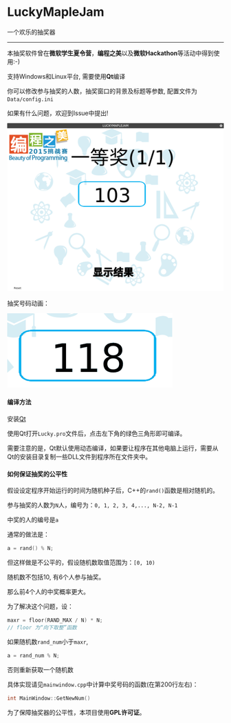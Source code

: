 # LuckyMapleJam

一个欢乐的抽奖器

___

本抽奖软件曾在**微软学生夏令营**，**编程之美**以及**微软Hackathon**等活动中得到使用:-)

支持Windows和Linux平台, 需要使用**Qt**编译

你可以修改参与抽奖的人数，抽奖窗口的背景及标题等参数, 配置文件为`Data/config.ini`

如果有什么问题，欢迎到Issue中提出!

![](screenshots/1.png)

抽奖号码动画：

![](screenshots/2.gif)

#### 编译方法

安装[Qt](www.qt.io)

使用Qt打开`Lucky.pro`文件后，点击左下角的绿色三角形即可编译。

需要注意的是，Qt默认使用动态编译，如果要让程序在其他电脑上运行，需要从Qt的安装目录复制一些DLL文件到程序所在文件夹中。

#### 如何保证抽奖的公平性

假设设定程序开始运行的时间为随机种子后，C++的`rand()`函数是相对随机的。

参与抽奖的人数为`N`人，编号为：`0, 1, 2, 3, 4,..., N-2, N-1`

中奖的人的编号是`a`

通常的做法是：

```c++
a = rand() % N;
```

但这样做是不公平的，假设随机数取值范围为：`[0, 10)`

随机数不包括10, 有6个人参与抽奖。

那么前4个人的中奖概率更大。

为了解决这个问题，设：

```c++
maxr = floor(RAND_MAX / N) * N;
// floor 为“向下取整”函数
```

如果随机数`rand_num`小于`maxr`, 

```c++
a = rand_num % N;
```
否则重新获取一个随机数

具体实现请见`mainwindow.cpp`中计算中奖号码的函数(在第200行左右)：

```c++
int MainWindow::GetNewNum()
```

为了保障抽奖器的公平性，本项目使用**GPL许可证**。
